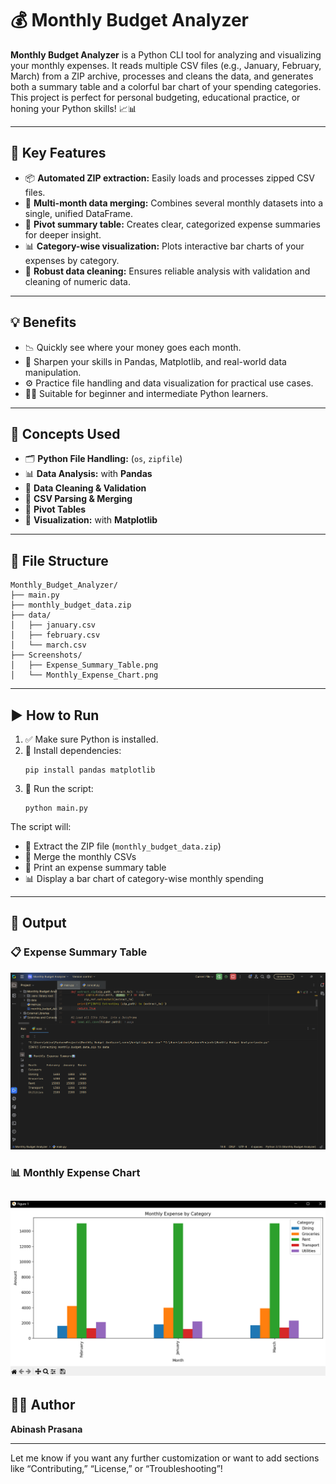 # 💰 Monthly Budget Analyzer

**Monthly Budget Analyzer** is a Python CLI tool for analyzing and visualizing your monthly expenses. It reads multiple CSV files (e.g., January, February, March) from a ZIP archive, processes and cleans the data, and generates both a summary table and a colorful bar chart of your spending categories. This project is perfect for personal budgeting, educational practice, or honing your Python skills! 📈📊

---

## 🔑 Key Features

- 📦 **Automated ZIP extraction:** Easily loads and processes zipped CSV files.
- 📁 **Multi-month data merging:** Combines several monthly datasets into a single, unified DataFrame.
- 🧠 **Pivot summary table:** Creates clear, categorized expense summaries for deeper insight.
- 📊 **Category-wise visualization:** Plots interactive bar charts of your expenses by category.
- 🧹 **Robust data cleaning:** Ensures reliable analysis with validation and cleaning of numeric data.

---

## 💡 Benefits

- 📉 Quickly see where your money goes each month.
- 🧠 Sharpen your skills in Pandas, Matplotlib, and real-world data manipulation.
- ⚙️ Practice file handling and data visualization for practical use cases.
- 🧑‍💻 Suitable for beginner and intermediate Python learners.

---

## 🧠 Concepts Used

- 🗂️ **Python File Handling:** (`os`, `zipfile`)
- 📊 **Data Analysis:** with **Pandas**
- 🧼 **Data Cleaning & Validation**
- 📂 **CSV Parsing & Merging**
- 🧾 **Pivot Tables**
- 🎨 **Visualization:** with **Matplotlib**

---

## 📁 File Structure

```
Monthly_Budget_Analyzer/
├── main.py
├── monthly_budget_data.zip
├── data/
│   ├── january.csv
│   ├── february.csv
│   └── march.csv
├── Screenshots/
│   ├── Expense_Summary_Table.png
│   └── Monthly_Expense_Chart.png
```

---

## ▶️ How to Run

1. ✅ Make sure Python is installed.
2. 🔧 Install dependencies:
   ```
   pip install pandas matplotlib
   ```
3. 🚀 Run the script:
   ```
   python main.py
   ```

The script will:
- 📂 Extract the ZIP file (`monthly_budget_data.zip`)
- 🔄 Merge the monthly CSVs
- 🧾 Print an expense summary table
- 📊 Display a bar chart of category-wise monthly spending

---

## 📌 Output

### 📋 Expense Summary Table
![📋 Expense Summary Table](Monthly%20Budget%20Analyzer/Screenshots/Expense_Summary_Table.png)

### 📊 Monthly Expense Chart
![📊 Monthly Expense Chart](Monthly%20Budget%20Analyzer/Screenshots/Monthly_Expense_Chart.png)
---

## 👨‍💻 Author

**Abinash Prasana**

---

Let me know if you want any further customization or want to add sections like “Contributing,” “License,” or “Troubleshooting”!
